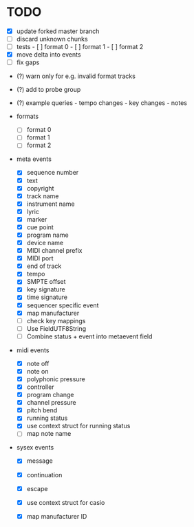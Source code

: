 # TODO

- [x] update forked master branch
- [ ] discard unknown chunks
- [ ] tests
      - [ ] format 0
      - [ ] format 1
      - [ ] format 2
- [x] move delta into events
- [ ] fix gaps
- (?) warn only for e.g. invalid format tracks
- (?) add to probe group
- (?) example queries
      - tempo changes
      - key changes
      - notes

- formats
    - [ ] format 0
    - [ ] format 1
    - [ ] format 2

- meta events
    - [x] sequence number
    - [x] text
    - [x] copyright
    - [x] track name 
    - [x] instrument name
    - [x] lyric
    - [x] marker
    - [x] cue point
    - [x] program name
    - [x] device name
    - [x] MIDI channel prefix
    - [x] MIDI port
    - [x] end of track
    - [x] tempo
    - [x] SMPTE offset
    - [x] key signature
    - [x] time signature
    - [x] sequencer specific event
    - [x] map manufacturer
    - [ ] check key mappings
    - [ ] Use FieldUTF8String
    - [ ] Combine status + event into metaevent field

- midi events
    - [x] note off
    - [x] note on
    - [x] polyphonic pressure
    - [x] controller
    - [x] program change
    - [x] channel pressure
    - [x] pitch bend
    - [x] running status
    - [x] use context struct for running status
    - [ ] map note name

- sysex events
    - [x] message
    - [x] continuation
    - [x] escape
    - [x] use context struct for casio
    - [x] map manufacturer ID


